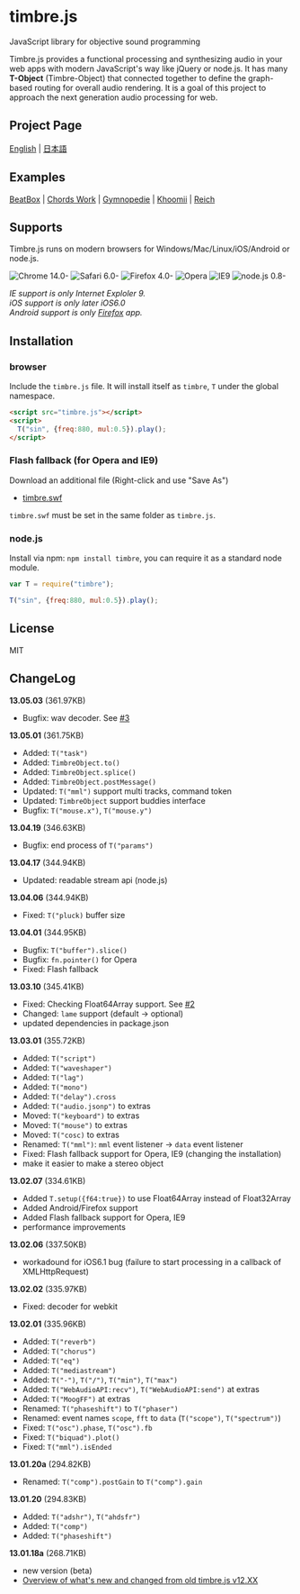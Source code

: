 timbre.js
=========
JavaScript library for objective sound programming

Timbre.js provides a functional processing and synthesizing audio in your web apps with modern JavaScript's way like jQuery or node.js. It has many **T-Object** (Timbre-Object) that connected together to define the graph-based routing for overall audio rendering. It is a goal of this project to approach the next generation audio processing for web. 

## Project Page ##
[English](http://mohayonao.github.com/timbre.js/) | [日本語](http://mohayonao.github.com/timbre.js/ja/)

## Examples ##
[BeatBox](http://mohayonao.github.com/timbre.js/beatbox.html) | [Chords Work](http://mohayonao.github.com/timbre.js/chord.html) | [Gymnopedie](http://mohayonao.github.com/timbre.js/satie.html) | [Khoomii](http://mohayonao.github.com/timbre.js/koomii.html) | [Reich](http://mohayonao.github.com/timbre.js/reich.html)

## Supports ##
Timbre.js runs on modern browsers for Windows/Mac/Linux/iOS/Android or node.js.

![Chrome 14.0-](http://mohayonao.github.com/timbre.js/misc/img/chrome.png)
![Safari 6.0-](http://mohayonao.github.com/timbre.js/misc/img/safari.png)
![Firefox 4.0-](http://mohayonao.github.com/timbre.js/misc/img/firefox.png)
![Opera](http://mohayonao.github.com/timbre.js/misc/img/opera.png)
![IE9](http://mohayonao.github.com/timbre.js/misc/img/ie.png)
![node.js 0.8-](http://mohayonao.github.com/timbre.js/misc/img/nodejs.png)

*IE support is only Internet Exploler 9.*  
*iOS support is only later iOS6.0*  
*Android support is only [Firefox](https://play.google.com/store/apps/details?id=org.mozilla.firefox) app.*

## Installation ##
### browser
Include the `timbre.js` file. It will install itself as `timbre`, `T` under the global namespace.

```html
<script src="timbre.js"></script>
<script>
  T("sin", {freq:880, mul:0.5}).play();
</script>
```

### Flash fallback (for Opera and IE9)
Download an additional file (Right-click and use "Save As")

- [timbre.swf](/timbre.js/timbre.swf)

`timbre.swf` must be set in the same folder as `timbre.js`.

### node.js
Install via npm: `npm install timbre`, you can require it as a standard node module.

```js
var T = require("timbre");

T("sin", {freq:880, mul:0.5}).play();
```

## License ##

MIT

## ChangeLog ##
**13.05.03** (361.97KB)
* Bugfix: wav decoder. See [#3](https://github.com/mohayonao/timbre.js/issues/3)

**13.05.01** (361.75KB)
* Added: `T("task")`
* Added: `TimbreObject.to()`
* Added: `TimbreObject.splice()`
* Added: `TimbreObject.postMessage()`
* Updated: `T("mml")` support multi tracks, command token
* Updated: `TimbreObject` support buddies interface
* Bugfix: `T("mouse.x")`, `T("mouse.y")`

**13.04.19** (346.63KB)
* Bugfix: end process of `T("params")`

**13.04.17** (344.94KB)
* Updated: readable stream api (node.js)

**13.04.06** (344.94KB)
* Fixed: `T("pluck)` buffer size

**13.04.01** (344.95KB)
* Bugfix: `T("buffer").slice()`
* Bugfix: `fn.pointer()` for Opera
* Fixed: Flash fallback

**13.03.10** (345.41KB)
* Fixed: Checking Float64Array support. See [#2](https://github.com/mohayonao/timbre.js/pull/2)
* Changed: `lame` support (default -> optional)
* updated dependencies in package.json

**13.03.01** (355.72KB)
* Added: `T("script")`
* Added: `T("waveshaper")`
* Added: `T("lag")`
* Added: `T("mono")`
* Added: `T("delay").cross`
* Added: `T("audio.jsonp")` to extras
* Moved: `T("keyboard")` to extras
* Moved: `T("mouse")` to extras
* Moved: `T("cosc)` to extras
* Renamed: `T("mml")`: `mml` event listener -> `data` event listener
* Fixed: Flash fallback support for Opera, IE9 (changing the installation)
* make it easier to make a stereo object

**13.02.07** (334.61KB)
* Added `T.setup({f64:true})` to use Float64Array instead of Float32Array
* Added Android/Firefox support
* Added Flash fallback support for Opera, IE9
* performance improvements

**13.02.06** (337.50KB)
* workadound for iOS6.1 bug (failure to start processing in a callback of XMLHttpRequest)

**13.02.02** (335.97KB)
* Fixed: decoder for webkit

**13.02.01** (335.96KB)
* Added: `T("reverb")`
* Added: `T("chorus")`
* Added: `T("eq")`
* Added: `T("mediastream")`
* Added: `T("-")`, `T("/")`, `T("min")`, `T("max")`
* Added: `T("WebAudioAPI:recv")`, `T("WebAudioAPI:send")` at extras
* Added: `T("MoogFF")` at extras
* Renamed: `T("phaseshift")` to `T("phaser")`
* Renamed: event names `scope`, `fft` to `data` (`T("scope")`, `T("spectrum")`)
* Fixed: `T("osc").phase`, `T("osc").fb`
* Fixed: `T("biquad").plot()`
* Fixed: `T("mml").isEnded`

**13.01.20a** (294.82KB)
* Renamed: `T("comp").postGain` to `T("comp").gain`

**13.01.20** (294.83KB)
* Added: `T("adshr")`, `T("ahdsfr")`
* Added: `T("comp")`
* Added: `T("phaseshift")`

**13.01.18a** (268.71KB)
* new version (beta)
* [Overview of what's new and changed from old timbre.js v12.XX](https://github.com/mohayonao/timbre.js/wiki/Overview-of-what's-new-and-changed-from-old-timbre.js-v12.XX)
